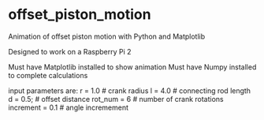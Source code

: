 # offset_piston_motion
Animation of offset piston motion with Python and Matplotlib

Designed to work on a Raspberry Pi 2

Must have Matplotlib installed to show animation
Must have Numpy installed to complete calculations

input parameters are:
r = 1.0  # crank radius
l = 4.0  # connecting rod length
d = 0.5; # offset distance
rot_num = 6 # number of crank rotations
increment = 0.1 # angle incremement
